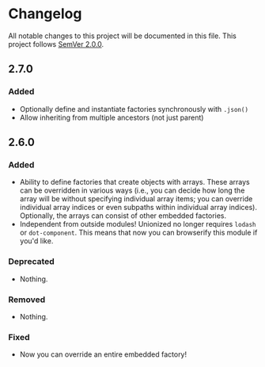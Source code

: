 # Changelog
All notable changes to this project will be documented in this file.
This project follows [SemVer 2.0.0](http://www.semver.org).

## 2.7.0

### Added
- Optionally define and instantiate factories synchronously with `.json()`
- Allow inheriting from multiple ancestors (not just parent)

## 2.6.0

### Added
- Ability to define factories that create objects with arrays. These arrays can
  be overridden in various ways (i.e., you can decide how long the array will be
  without specifying individual array items; you can override individual array
  indices or even subpaths within individual array indices). Optionally, the
  arrays can consist of other embedded factories.
- Independent from outside modules! Unionized no longer requires `lodash` or
  `dot-component`. This means that now you can browserify this module if you'd
  like.

### Deprecated
- Nothing.

### Removed
- Nothing.

### Fixed
- Now you can override an entire embedded factory!
